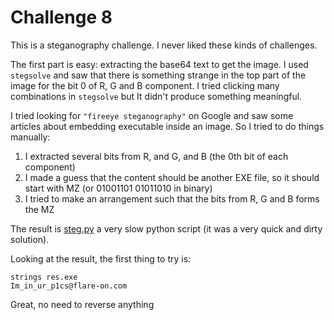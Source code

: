 # Challenge 8

This is a steganography challenge. I never liked these kinds of challenges.

The first part is easy: extracting the base64 text to get the image. I used `stegsolve` and saw that there is something strange in the top part of the image for the bit 0 of R, G and B component. I tried clicking many combinations in `stegsolve` but It didn't produce something meaningful.

I tried looking for `"fireeye steganography"` on Google and saw some articles about embedding executable inside an image. So I tried to do things manually:

1. I extracted several bits  from R, and G, and B (the 0th bit of each component)
2. I made a guess that the content should be another EXE file, so it should start with MZ (or 01001101 01011010 in binary)
3. I tried to make an arrangement such that the bits from R, G and B forms the MZ

The result is [steg.py](steg.py) a very slow python script (it was a very quick and dirty solution).

Looking at the result, the first thing to try is:

    strings res.exe     
    Im_in_ur_p1cs@flare-on.com

Great, no need to reverse anything
